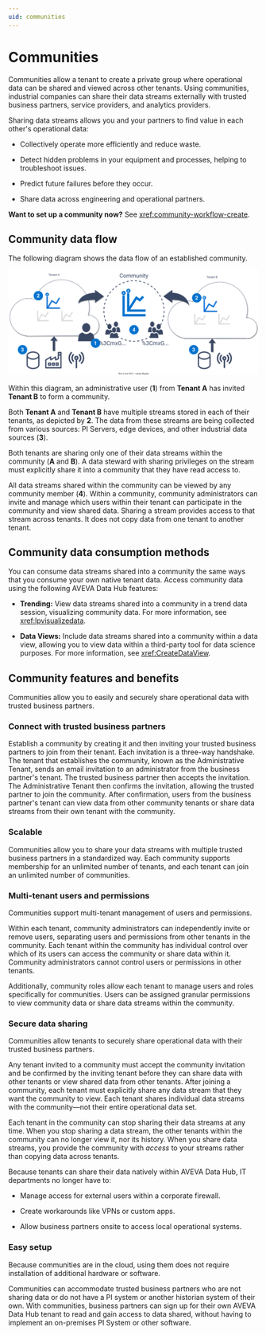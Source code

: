 ```yaml
---
uid: communities
---
```


# Communities

Communities allow a tenant to create a private group where operational data can be shared and viewed across other tenants. Using communities, industrial companies can share their data streams externally with trusted business partners, service providers, and analytics providers.

Sharing data streams allows you and your partners to find value in each other's operational data:

* Collectively operate more efficiently and reduce waste.

* Detect hidden problems in your equipment and processes, helping to troubleshoot issues.

* Predict future failures before they occur.

* Share data across engineering and operational partners.

**Want to set up a community now?** See <xref:community-workflow-create>.

## Community data flow

The following diagram shows the data flow of an established community.

![Community diagram](images/community-diagram.drawio.svg)

Within this diagram, an administrative user (**1**) from **Tenant A** has invited **Tenant B** to form a community.

Both **Tenant A** and **Tenant B** have multiple streams stored in each of their tenants, as depicted by **2**. The data from these streams are being collected from various sources: PI Servers, edge devices, and other industrial data sources (**3**).

Both tenants are sharing only one of their data streams within the community (**A** and **B**). A data steward with sharing privileges on the stream must explicitly share it into a community that they have read access to.

All data streams shared within the community can be viewed by any community member (**4**). Within a community, community administrators can invite and manage which users within their tenant can participate in the community and view shared data. Sharing a stream provides access to that stream across tenants. It does not copy data from one tenant to another tenant.

## Community data consumption methods

You can consume data streams shared into a community the same ways that you consume your own native tenant data. Access community data using the following AVEVA Data Hub features:

* **Trending:** View data streams shared into a community in a trend data session, visualizing community data. For more information, see <xref:lpvisualizedata>.

* **Data Views:** Include data streams shared into a community within a data view, allowing you to view data within a third-party tool for data science purposes. For more information, see <xref:CreateDataView>.

## Community features and benefits

Communities allow you to easily and securely share operational data with trusted business partners.

### Connect with trusted business partners

Establish a community by creating it and then inviting your trusted business partners to join from their tenant. Each invitation is a three-way handshake. The tenant that establishes the community, known as the Administrative Tenant, sends an email invitation to an administrator from the business partner's tenant. The trusted business partner then accepts the invitation. The Administrative Tenant then confirms the invitation, allowing the trusted partner to join the community. After confirmation, users from the business partner's tenant can view data from other community tenants or share data streams from their own tenant with the community.

### Scalable

Communities allow you to share your data streams with multiple trusted business partners in a standardized way. Each community supports membership for an unlimited number of tenants, and each tenant can join an unlimited number of communities.

### Multi-tenant users and permissions

Communities support multi-tenant management of users and permissions.

Within each tenant, community administrators can independently invite or remove users, separating users and permissions from other tenants in the community. Each tenant within the community has individual control over which of its users can access the community or share data within it. Community administrators cannot control users or permissions in other tenants.

Additionally, community roles allow each tenant to manage users and roles specifically for communities. Users can be assigned granular permissions to view community data or share data streams within the community.

### Secure data sharing

Communities allow tenants to securely share operational data with their trusted business partners.

Any tenant invited to a community must accept the community invitation and be confirmed by the inviting tenant before they can share data with other tenants or view shared data from other tenants. After joining a community, each tenant must explicitly share any data stream that they want the community to view. Each tenant shares individual data streams with the community—not their entire operational data set.

Each tenant in the community can stop sharing their data streams at any time. When you stop sharing a data stream, the other tenants within the community can no longer view it, nor its history. When you share data streams, you provide the community with _access_ to your streams rather than copying data across tenants.

Because tenants can share their data natively within AVEVA Data Hub, IT departments no longer have to:

* Manage access for external users within a corporate firewall.

* Create workarounds like VPNs or custom apps.

* Allow business partners onsite to access local operational systems.

### Easy setup

Because communities are in the cloud, using them does not require installation of additional hardware or software.

Communities can accommodate trusted business partners who are not sharing data or do not have a PI system or another historian system of their own. With communities, business partners can sign up for their own AVEVA Data Hub tenant to read and gain access to data shared, without having to implement an on-premises PI System or other software.
